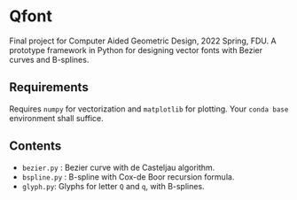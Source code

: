# Qfont

Final project for Computer Aided Geometric Design, 2022 Spring, FDU.
A prototype framework in Python for designing vector fonts
with Bezier curves and B-splines.

## Requirements

Requires `numpy` for vectorization and `matplotlib` for plotting.
Your `conda base` environment shall suffice.

## Contents

- `bezier.py` : Bezier curve with de Casteljau algorithm.
- `bspline.py` : B-spline with Cox-de Boor recursion formula.
- `glyph.py`: Glyphs for letter `Q` and `q`, with B-splines.
